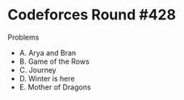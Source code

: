 # Codeforces Round \#428

Problems
* A. Arya and Bran
* B. Game of the Rows
* C. Journey
* D. Winter is here
* E. Mother of Dragons
